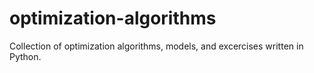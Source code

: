 # optimization-algorithms
Collection of optimization algorithms, models, and excercises written in Python.
